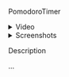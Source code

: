 PomodoroTimer
<details><summary>Video</summary>

https://github.com/YaNeGleb/QuizApp/assets/129688148/6641cefd-4564-4b89-a1f8-a85a3d76ecce

https://github.com/YaNeGleb/QuizApp/assets/129688148/bb82d7fc-5277-4d4b-b1e6-8f8afb47b6c7

https://github.com/YaNeGleb/QuizApp/assets/129688148/1cb8fa73-1e5c-4d8b-852b-390b92d614bc

</details>

<details><summary>Screenshots</summary>

  
</details>

Description

...
